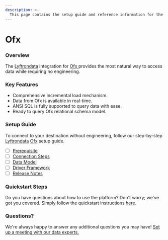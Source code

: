 ```yaml
---
description: >-
  This page contains the setup guide and reference information for the Ofx source connector.
---
```


# Ofx

### Overview

The [Lyftrondata](https://www.lyftrondata.com/) integration for [Ofx](https://www.lyftrondata.com/integration/ofx/)[ ](https://www.lyftrondata.com/integration/ofx/)provides the most natural way to access data while requiring no engineering.

### Key Features

* Comprehensive incremental load mechanism.
* Data from Ofx is available in real-time.&#x20;
* ANSI SQL is fully supported to query data with ease.
* Ready to query Ofx relational schema model.

### Setup Guide

To connect to your destination without engineering, follow our step-by-step [Lyftrondata](https://www.lyftrondata.com/)  [Ofx](https://www.lyftrondata.com/integration/ofx/) setup guide.

* [ ] [Prerequisite](../../commerce-analytics/ofx/prerequisite.md)
* [ ] [Connection Steps](../../commerce-analytics/ofx/connection-steps.md)
* [ ] [Data Model](../../commerce-analytics/ofx/data-model/)
* [ ] [Driver Framework](../../commerce-analytics/ofx/driver-framework/)
* [ ] [Release Notes](../../commerce-analytics/ofx/release-notes.md)

### Quickstart Steps

Do you have questions about how to use the platform? Don't worry; we've got you covered. Simply follow the quickstart instructions [here](../../../quickstart-steps.md).

### Questions? <a href="#questions" id="questions"></a>

We're always happy to answer any additional questions you may have! [Set up a meeting with our data experts.](https://www.lyftrondata.com/book-a-meeting/)

